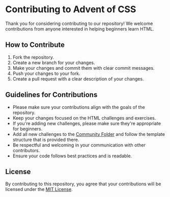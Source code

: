 # Contributing to Advent of CSS

Thank you for considering contributing to our repository! We welcome contributions from anyone interested in helping beginners learn HTML.

## How to Contribute

1.  Fork the repository.
2.  Create a new branch for your changes.
3.  Make your changes and commit them with clear commit messages.
4.  Push your changes to your fork.
5.  Create a pull request with a clear description of your changes.

## Guidelines for Contributions

- Please make sure your contributions align with the goals of the repository.
- Keep your changes focused on the HTML challenges and exercises.
- If you're adding new challenges, please make sure they're appropriate for beginners.
- Add all new challenges to the [Community Folder](https://github.com/codeskills-dev/advent-of-css/tree/main/Community-challenges) and follow the template structure that is provided there.
- Be respectful and welcoming in your communication with other contributors.
- Ensure your code follows best practices and is readable.

<!-- ## Code of Conduct

To ensure a welcoming and respectful community, we have adopted a Code of Conduct. Contributors are expected to adhere to it. You can find the Code of Conduct in the CODE_OF_CONDUCT.md file.
 -->

## License

By contributing to this repository, you agree that your contributions will be licensed under the [MIT License](https://opensource.org/licenses/MIT).
